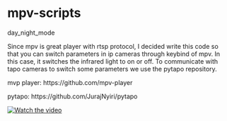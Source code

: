 # mpv-scripts
day_night_mode

Since mpv is great player with rtsp protocol, I decided write this code so that you can switch parameters in ip cameras through keybind of mpv. In this case, it switches the infrared light to on or off. To communicate with tapo cameras to switch some parameters we use the pytapo repository.
<p>
mvp player: https://github.com/mpv-player
  <p>
pytapo: https://github.com/JurajNyiri/pytapo


[![Watch the video](https://i.imgur.com/4Bw0CAa.png)](https://www.youtube.com/watch?v=tFgwjiOdSPQ)
